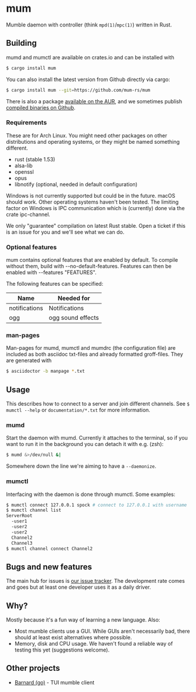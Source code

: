 # mum

Mumble daemon with controller (think `mpd(1)`/`mpc(1)`) written in Rust.

## Building

mumd and mumctl are available on crates.io and can be installed with

```sh
$ cargo install mum
```

You can also install the latest version from Github directly via cargo:

```sh
$ cargo install mum --git=https://github.com/mum-rs/mum
```

There is also a package [available on the
AUR](https://aur.archlinux.org/packages/mum-git/), and we sometimes publish
[compiled binaries on Github](https://github.com/mum-rs/mum/releases/).

### Requirements

These are for Arch Linux. You might need other packages on other distributions
and operating systems, or they might be named something different.

- rust (stable 1.53)
- alsa-lib
- openssl
- opus
- libnotify (optional, needed in default configuration)

Windows is not currently supported but could be in the future. macOS should work.
Other operating systems haven't been tested. The limiting factor on Windows
is IPC communication which is (currently) done via the crate ipc-channel.

We only "guarantee" compilation on latest Rust stable. Open a ticket if this is
an issue for you and we'll see what we can do.

### Optional features

mum contains optional features that are enabled by default. To compile without
them, build with --no-default-features. Features can then be enabled with
--features "FEATURES".

The following features can be specified:

| Name          | Needed for         |
|---------------|--------------------|
| notifications | Notifications      |
| ogg           | ogg sound effects  |

### man-pages

Man-pages for mumd, mumctl and mumdrc (the configuration file) are included as
both asciidoc txt-files and already formatted groff-files. They are generated
with

```sh
$ asciidoctor -b manpage *.txt
```

## Usage

This describes how to connect to a server and join different channels.
See `$ mumctl --help` or `documentation/*.txt` for more information.

### mumd

Start the daemon with mumd. Currently it attaches to the terminal, so if you
want to run it in the background you can detach it with e.g. (zsh):

```sh
$ mumd &>/dev/null &|
```

Somewhere down the line we're aiming to have a `--daemonize`.

### mumctl

Interfacing with the daemon is done through mumctl. Some examples:

```sh
$ mumctl connect 127.0.0.1 spock # connect to 127.0.0.1 with username 'spock'
$ mumctl channel list
ServerRoot
  -user1
  -user2
  -user2
  Channel2
  Channel3
$ mumctl channel connect Channel2
```

## Bugs and new features

The main hub for issues is [our issue
tracker](https://github.com/mum-rs/mum/issues). The development rate comes and
goes but at least one developer uses it as a daily driver.

## Why?

Mostly because it's a fun way of learning a new language. Also:

- Most mumble clients use a GUI. While GUIs aren't necessarily bad, there
  should at least exist alternatives where possible.
- Memory, disk and CPU usage. We haven't found a reliable way of testing this
  yet (suggestions welcome).

## Other projects

- [Barnard (go)](https://github.com/bmmcginty/barnard.git) - TUI mumble client
